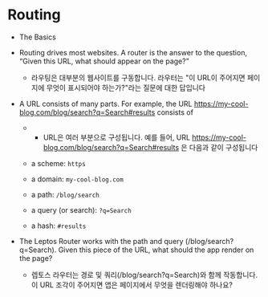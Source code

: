 # Routing
- The Basics

- Routing drives most websites. A router is the answer to the question, “Given this URL, what should appear on the page?”
  - 라우팅은 대부분의 웹사이트를 구동합니다. 라우터는 "이 URL이 주어지면 페이지에 무엇이 표시되어야 하는가?"라는 질문에 대한 답입니다

- A URL consists of many parts. For example, the URL https://my-cool-blog.com/blog/search?q=Search#results consists of
  - - URL은 여러 부분으로 구성됩니다. 예를 들어, URL https://my-cool-blog.com/blog/search?q=Search#results 은 다음과 같이 구성됩니다

  - a scheme: `https`
  - a domain: `my-cool-blog.com`
  - a path: `/blog/search`
  - a query (or search): `?q=Search`
  - a hash: `#results`

- The Leptos Router works with the path and query (/blog/search?q=Search). Given this piece of the URL, what should the app render on the page?
  - 렙토스 라우터는 경로 및 쿼리(/blog/search?q=Search)와 함께 작동합니다. 이 URL 조각이 주어지면 앱은 페이지에서 무엇을 렌더링해야 하나요?
